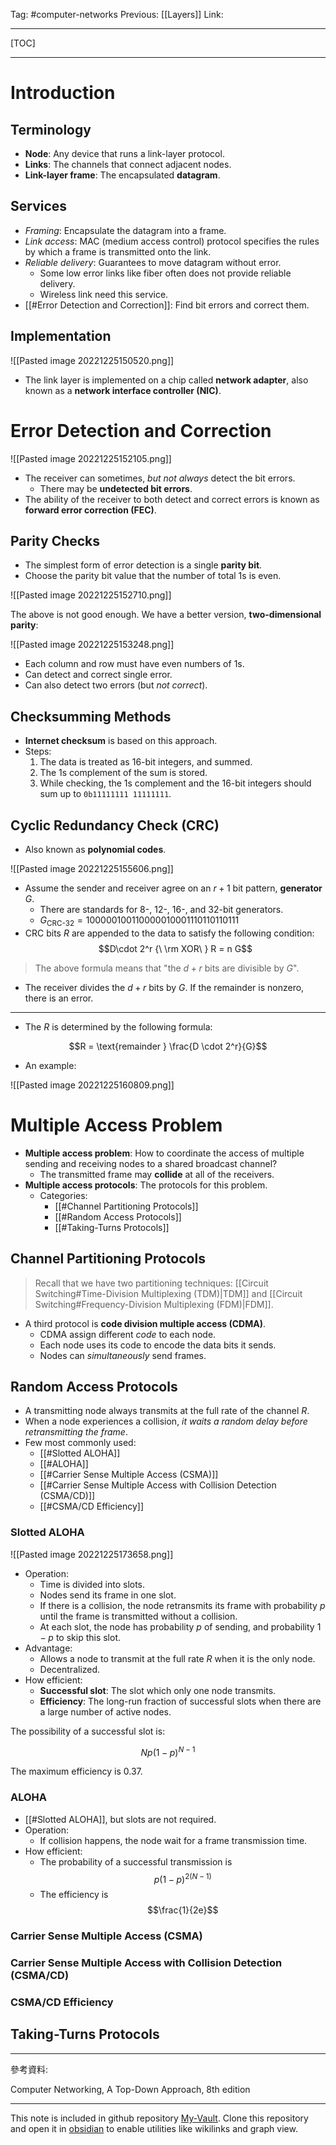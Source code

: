 Tag: #computer-networks 
Previous: [[Layers]]
Link: 

---

[TOC]

---

# Introduction

## Terminology

- **Node**: Any device that runs a link-layer protocol.
- **Links**: The channels that connect adjacent nodes.
- **Link-layer frame**: The encapsulated **datagram**.

## Services

- *Framing*: Encapsulate the datagram into a frame.
- *Link access*: MAC (medium access control) protocol specifies the rules by which a frame is transmitted onto the link.
- *Reliable delivery*: Guarantees to move datagram without error.
	- Some low error links like fiber often does not provide reliable delivery.
	- Wireless link need this service.
- [[#Error Detection and Correction]]: Find bit errors and correct them.

## Implementation

![[Pasted image 20221225150520.png]]

- The link layer is implemented on a chip called **network adapter**, also known as a **network interface controller (NIC)**.

# Error Detection and Correction

![[Pasted image 20221225152105.png]]

- The receiver can sometimes, *but not always* detect the bit errors.
	- There may be **undetected bit errors**.
- The ability of the receiver to both detect and correct errors is known as **forward error correction (FEC)**.

## Parity Checks

- The simplest form of error detection is a single **parity bit**.
- Choose the parity bit value that the number of total 1s is even.

![[Pasted image 20221225152710.png]]

The above is not good enough. We have a better version, **two-dimensional parity**:

![[Pasted image 20221225153248.png]]

- Each column and row must have even numbers of 1s.
- Can detect and correct single error.
- Can also detect two errors (but *not correct*).

## Checksumming Methods

- **Internet checksum** is based on this approach.
- Steps:
	1. The data is treated as 16-bit integers, and summed.
	2. The 1s complement of the sum is stored.
	3. While checking, the 1s complement and the 16-bit integers should sum up to `0b11111111 11111111`.

## Cyclic Redundancy Check (CRC)

- Also known as **polynomial codes**.

![[Pasted image 20221225155606.png]]

- Assume the sender and receiver agree on an $r + 1$ bit pattern, **generator** $G$.
	- There are standards for 8-, 12-, 16-, and 32-bit generators.
	- $G_{\text{CRC-32}}=100000100110000010001110110110111$
- CRC bits $R$ are appended to the data to satisfy the following condition:
$$D\cdot 2^r {\ \rm XOR\ } R = n G$$

> The above formula means that "the $d+r$ bits are divisible by $G$".

- The receiver divides the $d + r$ bits by $G$. If the remainder is nonzero, there is an error.

---

- The $R$ is determined by the following formula:

$$R = \text{remainder } \frac{D \cdot 2^r}{G}$$

- An example:

![[Pasted image 20221225160809.png]]

# Multiple Access Problem

- **Multiple access problem**: How to coordinate the access of multiple sending and receiving nodes to a shared broadcast channel?
	- The transmitted frame may **collide** at all of the receivers.
- **Multiple access protocols**: The protocols for this problem.
	- Categories:
		- [[#Channel Partitioning Protocols]]
		- [[#Random Access Protocols]]
		- [[#Taking-Turns Protocols]]

## Channel Partitioning Protocols

> Recall that we have two partitioning techniques: [[Circuit Switching#Time-Division Multiplexing (TDM)|TDM]] and [[Circuit Switching#Frequency-Division Multiplexing (FDM)|FDM]].

- A third protocol is **code division multiple access (CDMA)**.
	- CDMA assign different *code* to each node.
	- Each node uses its code to encode the data bits it sends.
	- Nodes can *simultaneously* send frames.

## Random Access Protocols

- A transmitting node always transmits at the full rate of the channel $R$.
- When a node experiences a collision, *it waits a random delay before retransmitting the frame*.
- Few most commonly used:
	- [[#Slotted ALOHA]]
	- [[#ALOHA]]
	- [[#Carrier Sense Multiple Access (CSMA)]]
	- [[#Carrier Sense Multiple Access with Collision Detection (CSMA/CD)]]
	- [[#CSMA/CD Efficiency]]

### Slotted ALOHA

![[Pasted image 20221225173658.png]]

- Operation:
	- Time is divided into slots.
	- Nodes send its frame in one slot.
	- If there is a collision, the node retransmits its frame with probability $p$ until the frame is transmitted without a collision.
	- At each slot, the node has probability $p$ of sending, and probability $1 - p$ to skip this slot.
- Advantage:
	- Allows a node to transmit at the full rate $R$ when it is the only node.
	- Decentralized.
- How efficient:
	- **Successful slot**: The slot which only one node transmits.
	- **Efficiency**: The long-run fraction of successful slots when there are a large number of active nodes.

The possibility of a successful slot is:

$$Np(1 - p)^{N - 1}$$

The maximum efficiency is $0.37$.

### ALOHA

- [[#Slotted ALOHA]], but slots are not required.
- Operation:
	- If collision happens, the node wait for a frame transmission time.
- How efficient:
	- The probability of a successful transmission is $$p(1 - p)^{2(N - 1)}$$
	- The efficiency is $$\frac{1}{2e}$$

### Carrier Sense Multiple Access (CSMA)



### Carrier Sense Multiple Access with Collision Detection (CSMA/CD)

### CSMA/CD Efficiency

## Taking-Turns Protocols

---

參考資料:

Computer Networking, A Top-Down Approach, 8th edition

---

This note is included in github repository [My-Vault](https://github.com/LittleD3092/My-Vault.git). Clone this repository and open it in [obsidian](https://obsidian.md/) to enable utilities like wikilinks and graph view.